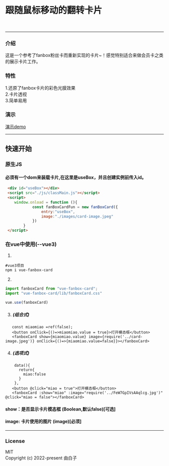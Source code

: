 
跟随鼠标移动的翻转卡片
==

<br/>

<hr/>

### 介绍
  这是一个参考了fanbox粉丝卡而重新实现的卡片~！感觉特别适合来做会员卡之类的展示卡片工作。


### 特性
  1.还原了fanbox卡片的彩色光膜效果<br/>
  2.卡片透视<br/>
  3.简单易用
### 演示


[演示demo](http://democard.wuhupoo.cn/)

<hr/>


## 快速开始


### 原生JS

#### 必须有一个dom来装载卡片,在这里是useBox，并且创建实例前传入id。



```html
 <div id="useBox"></div>
 <script src="./js/classMain.js"></script>
 <script>
    window.onload = function (){
            const fanBoxCardFun = new fanBoxCard({
                entry:"useBox",
                image:"./images/card-image.jpeg"
            })
        }
 </script>
```

### 在vue中使用(--vue3)



1.   <br/>
```
#vue3项目
npm i vue-fanbox-card
```

2.
```js
import fanboxCard from "vue-fanbox-card";
import "vue-fanbox-card/lib/fanboxCard.css"

vue.use(fanboxCard)
```

3. ##### (组合式)

```vue
   const miaomiao =ref(false);
   <button onClick={()=>miaomiao.value = true}>打开模态框</button>
   <fanboxCard show={miaomiao.value} image={require('../card-image.jpeg')} onClick={()=>{miaomiao.value=false}}></fanboxCard>
```
4. ##### (选项式)
```vue
    data(){
      return{
        miao:false
      }
    },
   <button @click="miao = true">打开模态框</button>
   <fanboxCard :show="miao" :image="require('../FeW7GpIVsAAqlcg.jpg')" @click="miao = false"></fanboxCard>
```

#### show：是否显示卡片模态框   (Boolean,默认false)[可选]<br/>
#### image: 卡片使用的图片 (image)[必须]



<Hr/>

### License


MIT
<br/>
Copyright (c) 2022-present 由白子

